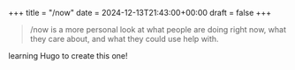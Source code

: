 
+++
title =  "/now"
date = 2024-12-13T21:43:00+00:00
draft = false
+++

> /now is a more personal look at what people are doing right now, what they care about, and what they could use help with.

learning Hugo to create this one!

